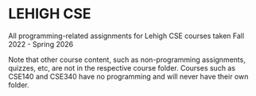 # LEHIGH CSE
All programming-related assignments for Lehigh CSE courses taken Fall 2022 - Spring 2026

Note that other course content, such as non-programming assignments, quizzes, etc, are not in the respective course folder. Courses such as CSE140 and CSE340 have no programming and will never have their own folder.
